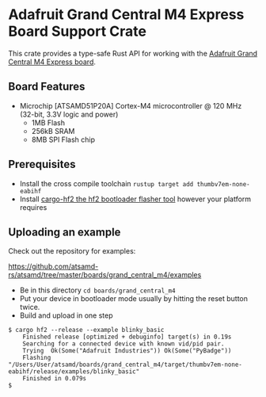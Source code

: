 # Adafruit Grand Central M4 Express Board Support Crate

This crate provides a type-safe Rust API for working with the
[Adafruit Grand Central M4 Express board](https://www.adafruit.com/product/4064).

## Board Features

- Microchip [ATSAMD51P20A] Cortex-M4 microcontroller @ 120 MHz (32-bit, 3.3V logic and power)
  - 1MB Flash
  - 256kB SRAM
  - 8MB SPI Flash chip

## Prerequisites
* Install the cross compile toolchain `rustup target add thumbv7em-none-eabihf`
* Install [cargo-hf2 the hf2 bootloader flasher tool](https://crates.io/crates/cargo-hf2) however your platform requires

## Uploading an example
Check out the repository for examples:

https://github.com/atsamd-rs/atsamd/tree/master/boards/grand_central_m4/examples

* Be in this directory `cd boards/grand_central_m4`
* Put your device in bootloader mode usually by hitting the reset button twice.
* Build and upload in one step
```
$ cargo hf2 --release --example blinky_basic
    Finished release [optimized + debuginfo] target(s) in 0.19s
    Searching for a connected device with known vid/pid pair.
    Trying  Ok(Some("Adafruit Industries")) Ok(Some("PyBadge"))
    Flashing "/Users/User/atsamd/boards/grand_central_m4/target/thumbv7em-none-eabihf/release/examples/blinky_basic"
    Finished in 0.079s
$
```